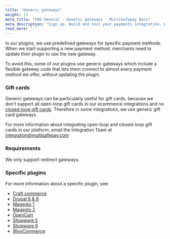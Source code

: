 ```yaml
---
title: "Generic gateways"
weight: 13
meta_title: "FAQ General - Generic gateways - MultiSafepay Docs"
meta_description: "Sign up. Build and test your payments integration. Explore our products and services. Use our API Reference, SDKs, and wrappers. Get support."
read_more: "."
---
```


In our plugins, we use predefined gateways for specific payment methods. When we start supporting a new payment method, merchants need to update their plugin to use the new gateway. 

To avoid this, some of our plugins use generic gateways which include a flexible gateway code that lets them connect to almost every payment method we offer, without updating the plugin.

### Gift cards 

Generic gateways can be particularly useful for gift cards, because we don't support all open-loop gift cards in our ecommerce integrations and no [closed-loop gift cards](/faq/general/multisafepay-glossary/#closed-loop-gift-card). Therefore in some integrations, we use generic gift card gateways.

For more information about integrating open-loop and closed-loop gift cards in our platform, email the Integration Team at <integration@multisafepay.com>

### Requirements

We only support redirect gateways.

### Specific plugins
For more information about a specific plugin, see:

- [Craft commerce](/integrations/ecommerce-integrations/craftcommerce/faq/generic-gateways/)
- [Drupal 8 & 9](/integrations/ecommerce-integrations/drupal8/faq/generic-gateways/)
- [Magento 1](/integrations/ecommerce-integrations/magento1/faq/generic-gateways/)
- [Magento 2](/integrations/ecommerce-integrations/magento2/faq/generic-gateways/)
- [OpenCart](/integrations/ecommerce-integrations/opencart/faq/generic-gateways/)
- [Shopware 5](/integrations/ecommerce-integrations/shopware5/faq/generic-gateways/)
- [Shopware 6](/integrations/ecommerce-integrations/shopware6/faq/generic-gateways/)
- [WooCommerce](/integrations/ecommerce-integrations/woocommerce/faq/generic-gateways/)
